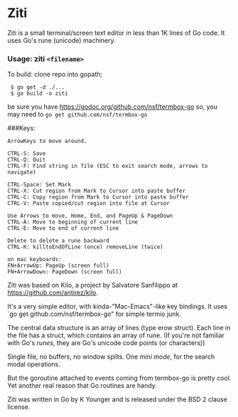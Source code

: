 # Ziti


Ziti is a small terminal/screen text editor in less than 1K lines of Go code. It uses Go's rune (unicode) machinery.

### Usage: ziti `<filename>`

To build: clone repo into gopath;
 ```
  $ go get -d ./...
  $ go build -o ziti
 ```

be sure you have https://godoc.org/github.com/nsf/termbox-go
so, you may need to `go get github.com/nsf/termbox-go`

###Keys:

    ArrowKeys to move around.

    CTRL-S: Save
    CTRL-Q: Quit
    CTRL-F: Find string in file (ESC to exit search mode, arrows to navigate)

    CTRL-Space: Set Mark
    CTRL-X: Cut region from Mark to Cursor into paste buffer
    CTRL-C: Copy region from Mark to Cursor into paste buffer
    CTRL-V: Paste copied/cut region into file at Cursor

    Use Arrows to move, Home, End, and PageUp & PageDown
    CTRL-A: Move to beginning of current line
    CTRL-E: Move to end of current line

    Delete to delete a rune backward
    CTRL-K: killtoEndOfLine (once) removeLine (twice)

    on mac keyboards:
    FN+ArrowUp: PageUp (screen full)
    FN+ArrowDown: PageDown (screen full)
    

Ziti was based on Kilo, a project by Salvatore Sanfilippo <antirez at gmail dot com> at  https://github.com/antirez/kilo.

It's a very simple editor, with kinda-"Mac-Emacs"-like key bindings. It uses `go get github.com/nsf/termbox-go" for simple termio junk.

The central data structure is an array of lines (type erow struct). Each line in the file has a struct, which contains an array of rune. (If you're not familiar with Go's _runes_, they are Go's unicode code points (or characters))

Single file, no buffers, no window splits. One _mini mode_, for the search modal operations.

But the goroutine attached to events coming from termbox-go is pretty cool. Yet another real reason that Go routines
are handy.

Ziti was written in Go by K Younger and is released
under the BSD 2 clause license.

